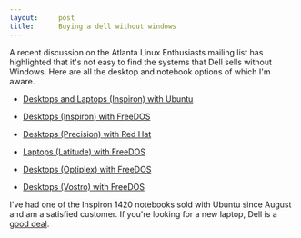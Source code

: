 ```yaml
---
layout:     post
title:      Buying a dell without windows
---
```



A recent discussion on the Atlanta Linux Enthusiasts mailing list has highlighted that it's not easy to find the systems that Dell sells without Windows. Here are all the desktop and notebook options of which I'm aware.


*  [Desktops and Laptops (Inspiron) with Ubuntu](http://www.dell.com/content/topics/segtopic.aspx/linux_3x?c=us&cs=19&l=en&s=dhs)


*  [Desktops (Inspiron) with FreeDOS](http://www.dell.com/content/topics/segtopic.aspx/e510_nseries?c=us&cs=19&l=en&s=dhs)


*  [Desktops (Precision) with Red Hat](http://www.dell.com/content/products/features.aspx/precn_n?c=us&cs=04&l=en&s=bsd)


*  [Laptops (Latitude) with FreeDOS](http://www.dell.com/content/products/features.aspx/nseries_nb?c=us&cs=04&l=en&s=bsd)


*  [Desktops (Optiplex) with FreeDOS](http://www.dell.com/content/products/features.aspx/optix_n?c=us&cs=04&l=en&s=bsd)


*  [Desktops (Vostro) with FreeDOS](http://www.dell.com/content/products/features.aspx/vostrodt_n?c=us&cs=04&l=en&s=bsd)

I've had one of the Inspiron 1420 notebooks sold with Ubuntu since August and am a satisfied customer. If you're looking for a new laptop, Dell is a [good deal](http://www.ideastorm.com/article/show/66879/Implemented_Ubuntu_Dell_is_50_Less_Than_Windows_Dell).




